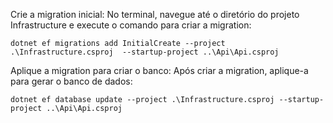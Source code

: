 
Crie a migration inicial: No terminal, navegue até o diretório do projeto Infrastructure e execute o comando para criar a migration:
```
dotnet ef migrations add InitialCreate --project .\Infrastructure.csproj  --startup-project ..\Api\Api.csproj
```

Aplique a migration para criar o banco: Após criar a migration, aplique-a para gerar o banco de dados:
```
dotnet ef database update --project .\Infrastructure.csproj --startup-project ..\Api\Api.csproj
```